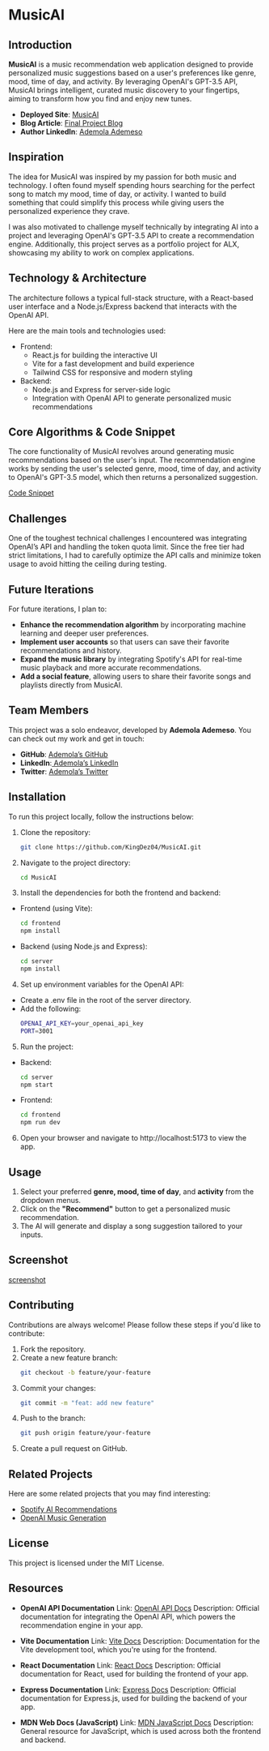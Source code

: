 # MusicAI

## Introduction

**MusicAI** is a music recommendation web application designed to provide personalized music suggestions based on a user's preferences like genre, mood, time of day, and activity. By leveraging OpenAI's GPT-3.5 API, MusicAI brings intelligent, curated music discovery to your fingertips, aiming to transform how you find and enjoy new tunes.

- **Deployed Site**: [MusicAI](https://musicai-client.vercel.app/)
- **Blog Article**: [Final Project Blog](https://medium.com/@desmondademeso/musicai-blog-post-9df54af2c022)
- **Author LinkedIn**: [Ademola Ademeso](https://www.linkedin.com/in/ademola-ademeso)

## Inspiration

The idea for MusicAI was inspired by my passion for both music and technology. I often found myself spending hours searching for the perfect song to match my mood, time of day, or activity. I wanted to build something that could simplify this process while giving users the personalized experience they crave.

I was also motivated to challenge myself technically by integrating AI into a project and leveraging OpenAI's GPT-3.5 API to create a recommendation engine. Additionally, this project serves as a portfolio project for ALX, showcasing my ability to work on complex applications.

## Technology & Architecture

The architecture follows a typical full-stack structure, with a React-based user interface and a Node.js/Express backend that interacts with the OpenAI API.

Here are the main tools and technologies used:

- Frontend:
  - React.js for building the interactive UI
  - Vite for a fast development and build experience
  - Tailwind CSS for responsive and modern styling
- Backend:
  - Node.js and Express for server-side logic
  - Integration with OpenAI API to generate personalized music recommendations

## Core Algorithms & Code Snippet

The core functionality of MusicAI revolves around generating music recommendations based on the user's input. The recommendation engine works by sending the user's selected genre, mood, time of day, and activity to OpenAI's GPT-3.5 model, which then returns a personalized suggestion.

[Code Snippet](./server/server.js)

## Challenges

One of the toughest technical challenges I encountered was integrating OpenAI’s API and handling the token quota limit. Since the free tier had strict limitations, I had to carefully optimize the API calls and minimize token usage to avoid hitting the ceiling during testing.

## Future Iterations

For future iterations, I plan to:

- **Enhance the recommendation algorithm** by incorporating machine learning and deeper user preferences.
- **Implement user accounts** so that users can save their favorite recommendations and history.
- **Expand the music library** by integrating Spotify's API for real-time music playback and more accurate recommendations.
- **Add a social feature**, allowing users to share their favorite songs and playlists directly from MusicAI.

## Team Members

This project was a solo endeavor, developed by **Ademola Ademeso**. You can check out my work and get in touch:

- **GitHub**: [Ademola’s GitHub](https://github.com/KingDez04)
- **LinkedIn**:[ Ademola’s LinkedIn](https://www.linkedin.com/in/ademola-ademeso)
- **Twitter**: [Ademola’s Twitter](https://twitter.com/KingDez04)

## Installation

To run this project locally, follow the instructions below:

1. Clone the repository:

   ```bash
   git clone https://github.com/KingDez04/MusicAI.git

   ```

2. Navigate to the project directory:

   ```bash
   cd MusicAI

   ```

3. Install the dependencies for both the frontend and backend:

- Frontend (using Vite):

  ```bash
  cd frontend
  npm install

  ```

- Backend (using Node.js and Express):
  ```bash
  cd server
  npm install
  ```

4. Set up environment variables for the OpenAI API:

- Create a .env file in the root of the server directory.
- Add the following:
  ```bash
  OPENAI_API_KEY=your_openai_api_key
  PORT=3001
  ```

5. Run the project:

- Backend:
  ```bash
  cd server
  npm start
  ```
- Frontend:
  ```bash
  cd frontend
  npm run dev
  ```

6. Open your browser and navigate to http://localhost:5173 to view the app.

## Usage

1. Select your preferred **genre, mood, time of day**, and **activity** from the dropdown menus.
2. Click on the **"Recommend"** button to get a personalized music recommendation.
3. The AI will generate and display a song suggestion tailored to your inputs.

## Screenshot

[screenshot](https://github.com/KingDez04/MusicAI_LndnPg/blob/main/public/images/discoverNewArtists.png)

## Contributing

Contributions are always welcome! Please follow these steps if you'd like to contribute:

1. Fork the repository.
2. Create a new feature branch:
   ```bash
   git checkout -b feature/your-feature
   ```
3. Commit your changes:
   ```bash
   git commit -m "feat: add new feature"
   ```
4. Push to the branch:
   ```bash
   git push origin feature/your-feature
   ```
5. Create a pull request on GitHub.

## Related Projects

Here are some related projects that you may find interesting:

- [Spotify AI Recommendations](https://github.com/someone/spotify-ai)
- [OpenAI Music Generation](https://github.com/someoneelse/music-openai)

## License

This project is licensed under the MIT License.

## Resources

- **OpenAI API Documentation**
  Link: [OpenAI API Docs](https://platform.openai.com/docs/introduction)
  Description: Official documentation for integrating the OpenAI API, which powers the recommendation engine in your app.

- **Vite Documentation**
  Link: [Vite Docs](https://vitejs.dev/guide/)
  Description: Documentation for the Vite development tool, which you're using for the frontend.

- **React Documentation**
  Link: [React Docs](https://reactjs.org/docs/getting-started.html)
  Description: Official documentation for React, used for building the frontend of your app.

- **Express Documentation**
  Link: [Express Docs](https://expressjs.com/en/starter/installing.html)
  Description: Official documentation for Express.js, used for building the backend of your app.

- **MDN Web Docs (JavaScript)**
  Link: [MDN JavaScript Docs](https://developer.mozilla.org/en-US/docs/Web/JavaScript)
  Description: General resource for JavaScript, which is used across both the frontend and backend.
